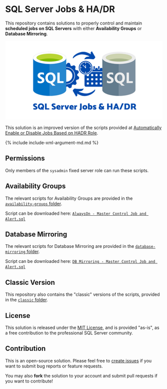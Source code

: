 # SQL Server Jobs & HA/DR

This repository contains solutions to properly control and maintain **scheduled jobs on SQL Servers** with either **Availability Groups** or **Database Mirroring**.

![Cover Image](media/sql-jobs-hadr.png)

This solution is an improved version of the scripts provided at [Automatically Enable or Disable Jobs Based on HADR Role](https://eitanblumin.com/2018/11/06/automatically-enable-or-disable-jobs-based-on-hadr-role/).

{% include include-xml-argument-md.md %}

## Permissions

Only members of the `sysadmin` fixed server role can run these scripts.

## Availability Groups

The relevant scripts for Availability Groups are provided in the [`availability-groups` folder](availability-groups/).

Script can be downloaded here: [`AlwaysOn - Master Control Job and Alert.sql`](availability-groups/AlwaysOn%20-%20Master%20Control%20Job%20and%20Alert.sql)

## Database Mirroring

The relevant scripts for Database Mirroring are provided in the [`database-mirroring` folder](database-mirroring/).

Script can be downloaded here: [`DB Mirroring - Master Control Job and Alert.sql`](database-mirroring/DB%20Mirroring%20-%20Master%20Control%20Job%20and%20Alert.sql)

## Classic Version

This repository also contains the "classic" versions of the scripts, provided in the [`classic` folder](classic/).

## License

This solution is released under the [MIT License](LICENSE), and is provided "as-is", as a free contribution to the professional SQL Server community.

## Contribution

This is an open-source solution. Please feel free to [create issues](issues) if you want to submit bug reports or feature requests.

You may also **fork** the solution to your account and submit pull requests if you want to contribute!
